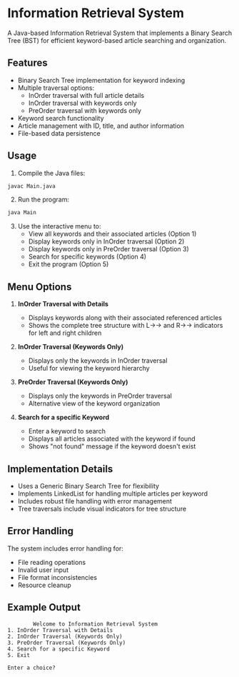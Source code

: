

# Information Retrieval System

A Java-based Information Retrieval System that implements a Binary Search Tree (BST) for efficient keyword-based article searching and organization.

## Features

- Binary Search Tree implementation for keyword indexing
- Multiple traversal options:
  - InOrder traversal with full article details
  - InOrder traversal with keywords only
  - PreOrder traversal with keywords only
- Keyword search functionality
- Article management with ID, title, and author information
- File-based data persistence

## Usage

1. Compile the Java files:
```bash
javac Main.java
```

2. Run the program:
```bash
java Main
```

3. Use the interactive menu to:
   - View all keywords and their associated articles (Option 1)
   - Display keywords only in InOrder traversal (Option 2)
   - Display keywords only in PreOrder traversal (Option 3)
   - Search for specific keywords (Option 4)
   - Exit the program (Option 5)

## Menu Options

1. **InOrder Traversal with Details**
   - Displays keywords along with their associated referenced articles
   - Shows the complete tree structure with L→→ and R→→ indicators for left and right children

2. **InOrder Traversal (Keywords Only)**
   - Displays only the keywords in InOrder traversal
   - Useful for viewing the keyword hierarchy

3. **PreOrder Traversal (Keywords Only)**
   - Displays only the keywords in PreOrder traversal
   - Alternative view of the keyword organization

4. **Search for a specific Keyword**
   - Enter a keyword to search
   - Displays all articles associated with the keyword if found
   - Shows "not found" message if the keyword doesn't exist

## Implementation Details

- Uses a Generic Binary Search Tree for flexibility
- Implements LinkedList for handling multiple articles per keyword
- Includes robust file handling with error management
- Tree traversals include visual indicators for tree structure

## Error Handling

The system includes error handling for:
- File reading operations
- Invalid user input
- File format inconsistencies
- Resource cleanup

## Example Output

```
        Welcome to Information Retrieval System
1. InOrder Traversal with Details
2. InOrder Traversal (Keywords Only)
3. PreOrder Traversal (Keywords Only)
4. Search for a specific Keyword
5. Exit

Enter a choice?
```
